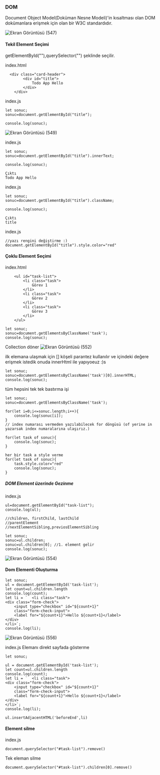 ### DOM

Document Object Model(Doküman Nesne Modeli)'in kısaltması olan DOM dokümanlara erişmek için olan bir W3C standardıdır.


![Ekran Görüntüsü (547)](https://user-images.githubusercontent.com/74673470/188308889-e489a790-e4c0-4c0a-ad08-bc7e5e89a91e.png)


#### Tekil Element Seçimi
getElementById(""),querySelector("") şeklinde seçilir.


index.html
```
  <div class="card-header">
        <div id="title">
            Todo App Hello
        </div>
    </div>
```



index.js
```
let sonuc;
sonuc=document.getElementById("title");

console.log(sonuc);

```
![Ekran Görüntüsü (549)](https://user-images.githubusercontent.com/74673470/188309154-9843e6c9-6732-4696-9188-9b34e8c8b05f.png)


index.js
```
let sonuc;
sonuc=document.getElementById("title").innerText;

console.log(sonuc);

Çıktı
Todo App Hello
```



index.js
```
let sonuc;
sonuc=document.getElementById("title").className;

console.log(sonuc);

Çıktı
title
```




index.js
```
//yazı rengini değiştirme :)
document.getElementById("title").style.color="red"
```


#### Çoklu Element Seçimi

index.html
```
    <ul id="task-list">
        <li class="task">
            Görev 1
        </li>
        <li class="task">
            Görev 2
        </li>
        <li class="task">
            Görev 3
        </li>
    </ul>
```






```
let sonuc;
sonuc=document.getElementsByClassName('task');
console.log(sonuc);
```
 Collection döner
![Ekran Görüntüsü (552)](https://user-images.githubusercontent.com/74673470/188875698-7cf2970c-b256-43a0-ae08-acb57c6fa5d8.png)



ilk elemana ulaşmak için [] köşeli parantez kullanılır ve içindeki değere erişmek istedik onuda innerHtml ile yapıyoeuz :)s
```
let sonuc;
sonuc=document.getElementsByClassName('task')[0].innerHTML;
console.log(sonuc);
```



tüm hepsini tek tek bastırma işi
```
let sonuc;
sonuc=document.getElementsByClassName('task');

for(let i=0;i<=sonuc.length;i++){
    console.log(sonuc[i]);
}
// index numarası vermeden yazılabilecek for döngüsü (of yerine in yazarsak index numaralarına ulaşırız.)

for(let task of sonuc){
    console.log(sonuc);
}

her bir task a style verme
for(let task of sonuc){
    task.style.color="red"
    console.log(sonuc);
}
```



##### DOM Element üzerinde Gezinme

index.js
```
ul=document.getElementById("task-list");
console.log(ul);

//children, firstChild, lastChild
//parentElement
//nextElementSibling,previosElementSibling

let sonuc;
sonuc=ul.children;
sonuc=ul.children[0]; //1. element gelir
console.log(sonuc);
```


![Ekran Görüntüsü (554)](https://user-images.githubusercontent.com/74673470/188878311-101716a9-9507-49fe-9956-bdc672e25512.png)




#### Dom Elementi Oluşturma


```
let sonuc;
ul = document.getElementById('task-list');
let count=ul.children.length
console.log(count);
let li = `  <li class="task">
<div class="form-check">
    <input type="checkbox" id="${count+1}"
    class="form-check-input">
    <label for="${count+1}">Hello ${count+1}</label>
</div>
</li>`;
console.log(li);
```


![Ekran Görüntüsü (556)](https://user-images.githubusercontent.com/74673470/188887414-8e42c24f-04b0-4b12-8c8d-f38392ff25ed.png)


index.js
Elemanı direkt sayfada gösterme
```
let sonuc;

ul = document.getElementById('task-list');
let count=ul.children.length
console.log(count);
let li = `  <li class="task">
<div class="form-check">
    <input type="checkbox" id="${count+1}"
    class="form-check-input">
    <label for="${count+1}">Hello ${count+1}</label>
</div>
</li>`;
console.log(li);

ul.insertAdjacentHTML('beforeEnd',li)
```



#### Element silme 



index.js
```
document.querySelector("#task-list").remove()
```



Tek eleman silme
```
document.querySelector("#task-list").children[0].remove()
```


```

```






```

```


```

```






```

```


```

```





```

```


```

```








```

```


```

```






```

```


```

```







```

```


```

```




```

```


```

```




```

```


```

```














```

```


```

```













```

```


```

```








```

```


```

```














```

```


```

```











```

```


```

```























```

```


```

```











```

```


```

```






```

```


```

```